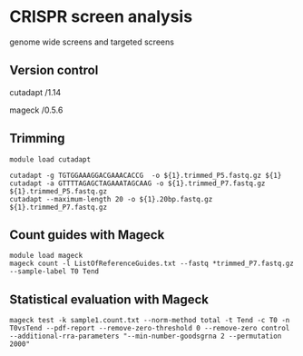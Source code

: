 # CRISPR screen analysis
genome wide screens and targeted screens 

## Version control 

cutadapt /1.14

mageck /0.5.6

## Trimming 

```
module load cutadapt 

cutadapt -g TGTGGAAAGGACGAAACACCG  -o ${1}.trimmed_P5.fastq.gz ${1}
cutadapt -a GTTTTAGAGCTAGAAATAGCAAG -o ${1}.trimmed_P7.fastq.gz ${1}.trimmed_P5.fastq.gz
cutadapt --maximum-length 20 -o ${1}.20bp.fastq.gz ${1}.trimmed_P7.fastq.gz  

```

## Count guides with Mageck  

```
module load mageck
mageck count -l ListOfReferenceGuides.txt --fastq *trimmed_P7.fastq.gz --sample-label T0 Tend
```

## Statistical evaluation with Mageck

```
mageck test -k sample1.count.txt --norm-method total -t Tend -c T0 -n T0vsTend --pdf-report --remove-zero-threshold 0 --remove-zero control --additional-rra-parameters "--min-number-goodsgrna 2 --permutation 2000"
 
```
